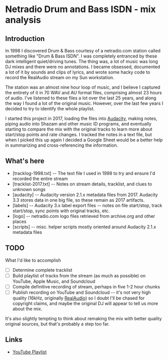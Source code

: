 # Netradio Drum and Bass ISDN - mix analysis

## Introduction

In 1998 I discovered Drum & Bass courtesy of a netradio.com station called
something like "Drum & Bass ISDN". I was completely entranced by these dark
intelligent quiet/driving tunes.  The thing was, a lot of music was long DJ
mixes and there were no annotations.  I became obsessed, documented a lot of
it by sounds and clips of lyrics, and wrote some hacky code to record the
RealAudio stream on my Sun workstation.

The station was an almost nine hour loop of music, and I believe I captured
the entirety of it in 70 WAV and AU format files, comprising almost 23 hours
of audio.  I've listened to these files a lot over the last 25 years, and
along the way I found a lot of the original music.  However, over the last few
years I decided to try to identify the whole playlist.

I started this project in 2017, loading the files into [Audacity](https://www.audacityteam.org/),
making notes, piping audio into Shazam and other music ID programs, and
eventually starting to compare the mix with the original tracks to learn more
about start/stop points and rate changes.  I tracked the notes in a text file,
but when I picked this up again I decided a Google Sheet would be a better
help in summarizing and cross-referencing the information.

## What's here

* [tracklog-1998.txt] -- The text file I used in 1998 to try and ensure I'd recorded the entire stream
* [tracklist-2017.txt] -- Notes on stream details, tracklist, and clues to unknown songs
* [audacity] -- Audacity version 2.1.x metadata files from 2017.  Audacity 3.3 stores data in one big file,
  so these remain as 2017 artifacts.
* [labels] -- Audacity 3.x label export files -- notes on file start/stop, track start/stop, sync points with original tracks, etc.
* [logo] -- netradio.com logo files retrieved from archive.org and other places
* [scripts] -- misc. helper scripts mostly oriented around Audacity 2.1.x metadata files

## TODO

What I'd like to accomplish
* [ ] Determine complete tracklist
* [ ] Build playlist of tracks from the stream (as much as possible) on YouTube, Apple Music, and Soundcloud
* [ ] Compile definitive recording of stream, perhaps in five 1-2 hour chunks
* [ ] Publish recording on YouTube and Soundcloud -- it's not very high quality (16kHz, originally [RealAudio](https://en.wikipedia.org/wiki/RealAudio)) so I doubt I'll be chased for copyright claims, and maybe the original DJ will appear to tell us more about the mix.

It's also slightly tempting to think about remaking the mix with better quality original sources, but that's probably a step too far.

## Links

* [YouTube Playlist](https://www.youtube.com/playlist?list=PLei572m3gA_kAghvCs4L5pbCZjmzi5Hhh)
